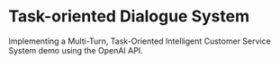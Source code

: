 # Task-oriented Dialogue System
Implementing a Multi-Turn, Task-Oriented Intelligent Customer Service System demo using the OpenAI API.
